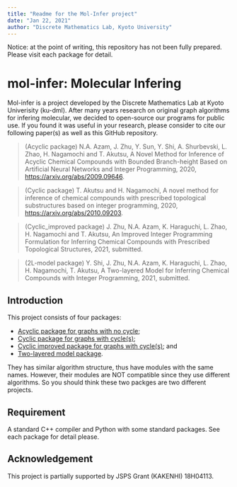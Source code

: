 ```yaml
---
title: "Readme for the Mol-Infer project"
date: "Jan 22, 2021"
author: "Discrete Mathematics Lab, Kyoto University"
---
```


Notice: at the point of writing, this repository has not been fully prepared. Please visit each package for detail.

# mol-infer: Molecular Infering

Mol-infer is a project developed by the Discrete Mathematics Lab at Kyoto Univerisity (ku-dml).
After many years research on original graph algorithms for infering molecular,
we decided to open-source our programs for public use.
If you found it was useful in your research, please consider to cite our following paper(s) as well as this GitHub repository.

> (Acyclic package) N.A. Azam, J. Zhu, Y. Sun, Y. Shi, A. Shurbevski, L. Zhao, H. Nagamochi and T. Akutsu, A Novel Method for Inference of Acyclic Chemical Compounds with Bounded Branch-height Based on Artificial Neural Networks and Integer Programming, 2020, https://arxiv.org/abs/2009.09646.

> (Cyclic package) T. Akutsu and H. Nagamochi, A novel method for inference of chemical compounds with prescribed topological substructures based on integer programming, 2020, https://arxiv.org/abs/2010.09203.

> (Cyclic_improved package) J. Zhu, N.A. Azam, K. Haraguchi, L. Zhao, H. Nagamochi and T. Akutsu, An Improved Integer Programming Formulation for Inferring Chemical Compounds with Prescribed Topological Structures, 2021, submitted.

> (2L-model package) Y. Shi, J. Zhu, N.A. Azam, K. Haraguchi, L. Zhao, H. Nagamochi, T. Akutsu, A Two-layered Model for Inferring Chemical Compounds with Integer Programming, 2021, submitted.

## Introduction

This project consists of four packages:
+ [Acyclic package for graphs with no cycle](Acyclic/);
+ [Cyclic package for graphs with cycle(s)](Cyclic/);
+ [Cyclic improved package for graphs with cycle(s)](Cyclic_improved/); and
+ [Two-layered model package](2L-model/).

They has similar algorithm structure, thus have modules with the same names. However, their modules are NOT compatible since they use different algorithms. So you should think these two packges are two different projects.

## Requirement

A standard C++ compiler and Python with some standard packages. See each package for detail please.

## Acknowledgement

This project is partially supported by JSPS Grant (KAKENHI) 18H04113.
